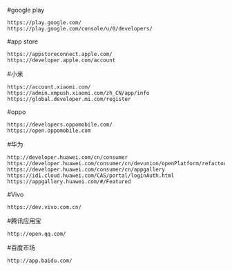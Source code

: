 #google play

    https://play.google.com/
    https://play.google.com/console/u/0/developers/
#app store

    https://appstoreconnect.apple.com/
    https://developer.apple.com/account
#小米

    https://account.xiaomi.com/
    https://admin.xmpush.xiaomi.com/zh_CN/app/info
    https://global.developer.mi.com/register
#oppo 

    https://developers.oppomobile.com/
    https://open.oppomobile.com
#华为

    http://developer.huawei.com/cn/consumer
    https://developer.huawei.com/consumer/cn/devunion/openPlatform/refactor/handleLogin.html
    https://developer.huawei.com/consumer/cn/appgallery
    https://id1.cloud.huawei.com/CAS/portal/loginAuth.html
    https://appgallery.huawei.com/#/Featured
#Vivo

    https://dev.vivo.com.cn/
#腾讯应用宝

    http://open.qq.com/
#百度市场

    http://app.baidu.com/